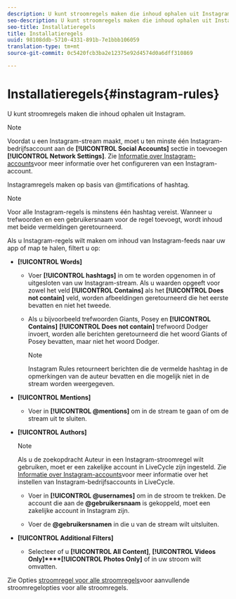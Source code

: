 ```yaml
---
description: U kunt stroomregels maken die inhoud ophalen uit Instagram.
seo-description: U kunt stroomregels maken die inhoud ophalen uit Instagram.
seo-title: Installatieregels
title: Installatieregels
uuid: 98108ddb-5710-4331-891b-7e1bbb106059
translation-type: tm+mt
source-git-commit: 0c5420fcb3ba2e12375e92d4574d0a6dff310869

---
```



# Installatieregels{#instagram-rules}

U kunt stroomregels maken die inhoud ophalen uit Instagram.

>[!NOTE]
>
>Voordat u een Instagram-stream maakt, moet u ten minste één Instagram-bedrijfsaccount aan de **[!UICONTROL Social Accounts]** sectie in toevoegen **[!UICONTROL Network Settings]**. Zie [Informatie over Instagram-accounts](../c-users-creating-accounts-with-studio-access/t-configure-social-accout-instagram/c-about-instagram-accounts.md#c_about_instagram_accounts)voor meer informatie over het configureren van een Instagram-account.

Instagramregels maken op basis van @mtifications of hashtag.

>[!NOTE]
>
>Voor alle Instagram-regels is minstens één hashtag vereist. Wanneer u trefwoorden en een gebruikersnaam voor de regel toevoegt, wordt inhoud met beide vermeldingen geretourneerd.

Als u Instagram-regels wilt maken om inhoud van Instagram-feeds naar uw app of map te halen, filtert u op:

* **[!UICONTROL Words]**

   * Voer **[!UICONTROL hashtags]** in om te worden opgenomen in of uitgesloten van uw Instagram-stream. Als u waarden opgeeft voor zowel het veld **[!UICONTROL Contains]** als het **[!UICONTROL Does not contain]** veld, worden afbeeldingen geretourneerd die het eerste bevatten en niet het tweede.

   * Als u bijvoorbeeld trefwoorden Giants, Posey en **[!UICONTROL Contains]** **[!UICONTROL Does not contain]** trefwoord Dodger invoert, worden alle berichten geretourneerd die het woord Giants of Posey bevatten, maar niet het woord Dodger.

      >[!NOTE]
      >
      >Instagram Rules retourneert berichten die de vermelde hashtag in de opmerkingen van de auteur bevatten en die mogelijk niet in de stream worden weergegeven.

* **[!UICONTROL Mentions]**

   * Voer in **[!UICONTROL @mentions]** om in de stream te gaan of om de stream uit te sluiten.

* **[!UICONTROL Authors]**

   >[!NOTE]
   >
   >Als u de zoekopdracht Auteur in een Instagram-stroomregel wilt gebruiken, moet er een zakelijke account in LiveCycle zijn ingesteld. Zie [Informatie over Instagram-accounts](../c-users-creating-accounts-with-studio-access/t-configure-social-accout-instagram/c-about-instagram-accounts.md#c_about_instagram_accounts)voor meer informatie over het instellen van Instagram-bedrijfsaccounts in LiveCycle.

   * Voer in **[!UICONTROL @usernames]** om in de stroom te trekken. De account die aan de **@gebruikersnaam** is gekoppeld, moet een zakelijke account in Instagram zijn.

   * Voer de **@gebruikersnamen** in die u van de stream wilt uitsluiten.

* **[!UICONTROL Additional Filters]**

   * Selecteer of u **[!UICONTROL All Content]**, **[!UICONTROL Videos Only]****[!UICONTROL Photos Only]** of in uw stroom wilt omvatten.

Zie Opties [stroomregel voor alle stroomregels](../c-streams/c-stream-rule-options-for-all-stream-rules.md#c_stream_rule_options_for_all_stream_rules)voor aanvullende stroomregelopties voor alle stroomregels.

